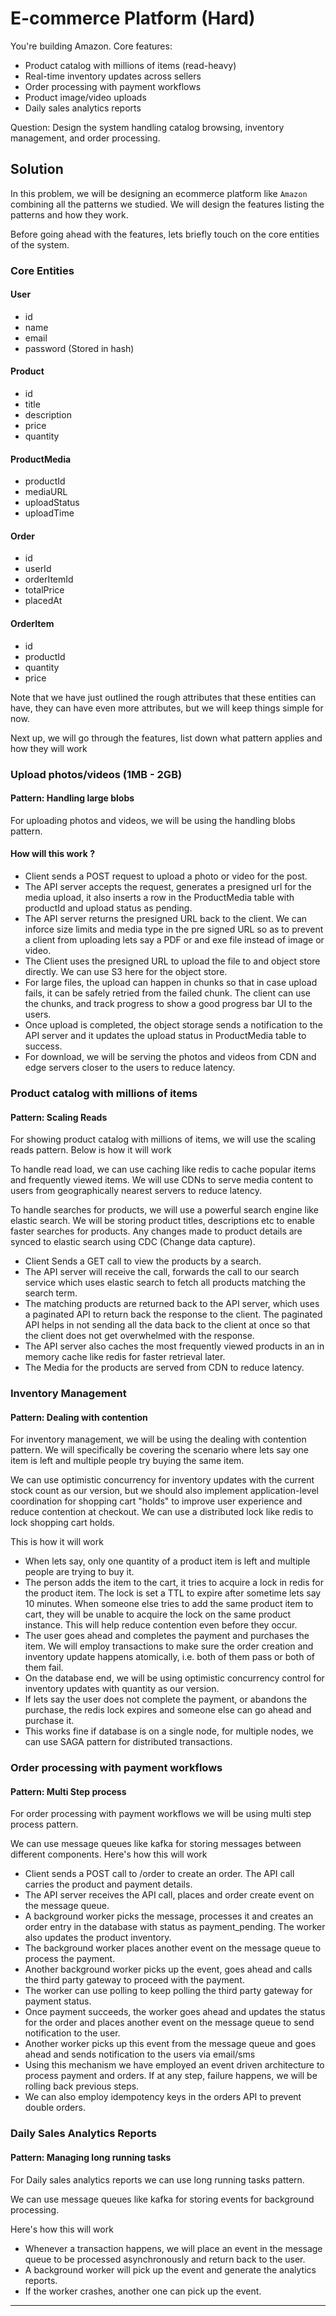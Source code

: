 # E-commerce Platform (Hard)

You're building Amazon. Core features:

- Product catalog with millions of items (read-heavy)
- Real-time inventory updates across sellers
- Order processing with payment workflows
- Product image/video uploads
- Daily sales analytics reports

Question: Design the system handling catalog browsing, inventory management, and order processing.

## Solution

In this problem, we will be designing an ecommerce platform like `Amazon` combining all the patterns we studied. We will design the features listing the patterns and how they work.

Before going ahead with the features, lets briefly touch on the core entities of the system.

### Core Entities

#### User

- id
- name
- email
- password (Stored in hash)

#### Product

- id
- title
- description
- price
- quantity

#### ProductMedia

- productId
- mediaURL
- uploadStatus
- uploadTime

#### Order

- id
- userId
- orderItemId
- totalPrice
- placedAt

#### OrderItem

- id
- productId
- quantity
- price

Note that we have just outlined the rough attributes that these entities can have, they can have even more attributes, but we will keep things simple for now.

Next up, we will go through the features, list down what pattern applies and how they will work

### Upload photos/videos (1MB - 2GB)

#### Pattern: Handling large blobs

For uploading photos and videos, we will be using the handling blobs pattern.

#### How will this work ?

- Client sends a POST request to upload a photo or video for the post. 
- The API server accepts the request, generates a presigned url for the media upload, it also inserts a row in the ProductMedia table with productId and upload status as pending.
- The API server returns the presigned URL back to the client. We can inforce size limits and media type in the pre signed URL so as to prevent a client from uploading lets say a PDF or and exe file instead of image or video.
- The Client uses the presigned URL to upload the file to and object store directly. We can use S3 here for the object store.
- For large files, the upload can happen in chunks so that in case upload fails, it can be safely retried from the failed chunk. The client can use the chunks, and track progress to show a good progress bar UI to the users.
- Once upload is completed, the object storage sends a notification to the API server and it updates the upload status in ProductMedia table to success.
- For download, we will be serving the photos and videos from CDN and edge servers closer to the users to reduce latency.

### Product catalog with millions of items

#### Pattern: Scaling Reads

For showing product catalog with millions of items, we will use the scaling reads pattern. Below is how it will work

To handle read load, we can use caching like redis to cache popular items and frequently viewed items. We will use CDNs to serve media content to users from geographically nearest servers to reduce latency.

To handle searches for products, we will use a powerful search engine like elastic search. We will be storing product titles, descriptions etc to enable faster searches for products. Any changes made to product details are synced to elastic search using CDC (Change data capture).

- Client Sends a GET call to view the products by a search.
- The API server will receive the call, forwards the call to our search service which uses elastic search to fetch all products matching the search term.
- The matching products are returned back to the API server, which uses a paginated API to return back the response to the client. The paginated API helps in not sending all the data back to the client at once so that the client does not get overwhelmed with the response.
- The API server also caches the most frequently viewed products in an in memory cache like redis for faster retrieval later.
- The Media for the products are served from CDN to reduce latency.

### Inventory Management

#### Pattern: Dealing with contention

For inventory management, we will be using the dealing with contention pattern. We will specifically be covering the scenario where lets say one item is left and multiple people try buying the same item.

We can use optimistic concurrency for inventory updates with the current stock count as our version, but we should also implement application-level coordination for shopping cart "holds" to improve user experience and reduce contention at checkout. We can use a distributed lock like redis to lock shopping cart holds.

This is how it will work

- When lets say, only one quantity of a product item is left and multiple people are trying to buy it. 
- The person adds the item to the cart, it tries to acquire a lock in redis for the product item. The lock is set a TTL to expire after sometime lets say 10 minutes. When someone else tries to add the same product item to cart, they will be unable to acquire the lock on the same product instance. This will help reduce contention even before they occur.
- The user goes ahead and completes the payment and purchases the item. We will employ transactions to make sure the order creation and inventory update happens atomically, i.e. both of them pass or both of them fail.
- On the database end, we will be using optimistic concurrency control for inventory updates with quantity as our version.
- If lets say the user does not complete the payment, or abandons the purchase, the redis lock expires and someone else can go ahead and purchase it.
- This works fine if database is on a single node, for multiple nodes, we can use SAGA pattern for distributed transactions.

### Order processing with payment workflows

#### Pattern: Multi Step process

For order processing with payment workflows we will be using multi step process pattern.

We can use message queues like kafka for storing messages between different components. Here's how this will work

- Client sends a POST call to /order to create an order. The API call carries the product and payment details.
- The API server receives the API call, places and order create event on the message queue.
- A background worker picks the message, processes it and creates an order entry in the database with status as payment_pending. The worker also updates the product inventory.
- The background worker places another event on the message queue to process the payment.
- Another background worker picks up the event, goes ahead and calls the third party gateway to proceed with the payment.
- The worker can use polling to keep polling the third party gateway for payment status.
- Once payment succeeds, the worker goes ahead and updates the status for the order and places another event on the message queue to send notification to the user.
- Another worker picks up this event from the message queue and goes ahead and sends notification to the users via email/sms
- Using this mechanism we have employed an event driven architecture to process payment and orders. If at any step, failure happens, we will be rolling back previous steps.
- We can also employ idempotency keys in the orders API to prevent double orders.

### Daily Sales Analytics Reports

#### Pattern: Managing long running tasks

For Daily sales analytics reports we can use long running tasks pattern.

We can use message queues like kafka for storing events for background processing.

Here's how this will work

- Whenever a transaction happens, we will place an event in the message queue to be processed asynchronously and return back to the user.
- A background worker will pick up the event and generate the analytics reports.
- If the worker crashes, another one can pick up the event.

---